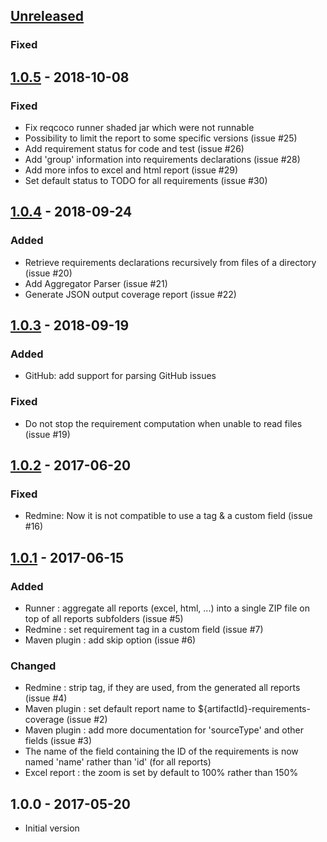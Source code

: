 
## [Unreleased]
### Fixed

## [1.0.5] - 2018-10-08
### Fixed
 - Fix reqcoco runner shaded jar which were not runnable
 - Possibility to limit the report to some specific versions (issue #25)
 - Add requirement status for code and test (issue #26)
 - Add 'group' information into requirements declarations (issue #28)
 - Add more infos to excel and html report (issue #29)
 - Set default status to TODO for all requirements (issue #30)

## [1.0.4] - 2018-09-24
### Added
 - Retrieve requirements declarations recursively from files of a directory (issue #20)
 - Add Aggregator Parser (issue #21)
 - Generate JSON output coverage report (issue #22)

## [1.0.3] - 2018-09-19
### Added
 - GitHub: add support for parsing GitHub issues
 
### Fixed
 - Do not stop the requirement computation when unable to read files (issue #19) 
 

## [1.0.2] - 2017-06-20
### Fixed
 - Redmine: Now it is not compatible to use a tag & a custom field (issue #16)

## [1.0.1] - 2017-06-15
### Added
 - Runner : aggregate all reports (excel, html, ...) into a single ZIP file on top of all reports subfolders (issue #5)
 - Redmine : set requirement tag in a custom field (issue #7)
 - Maven plugin : add skip option (issue #6)
 
### Changed
 - Redmine : strip tag, if they are used, from the generated all reports (issue #4)
 - Maven plugin : set default report name to ${artifactId}-requirements-coverage (issue #2)
 - Maven plugin : add more documentation for 'sourceType' and other fields (issue #3)
 - The name of the field containing the ID of the requirements is now named 'name' rather than 'id' (for all reports)
 - Excel report : the zoom is set by default to 100% rather than 150%

## 1.0.0 - 2017-05-20
 - Initial version

[Unreleased]: https://github.com/paissad/reqcoco/compare/v1.0.5...HEAD
[1.0.5]: https://github.com/paissad/reqcoco/compare/v1.0.4...v1.0.5
[1.0.4]: https://github.com/paissad/reqcoco/compare/v1.0.3...v1.0.4
[1.0.3]: https://github.com/paissad/reqcoco/compare/v1.0.2...v1.0.3
[1.0.2]: https://github.com/paissad/reqcoco/compare/v1.0.1...v1.0.2
[1.0.1]: https://github.com/paissad/reqcoco/compare/v1.0.0...v1.0.1
